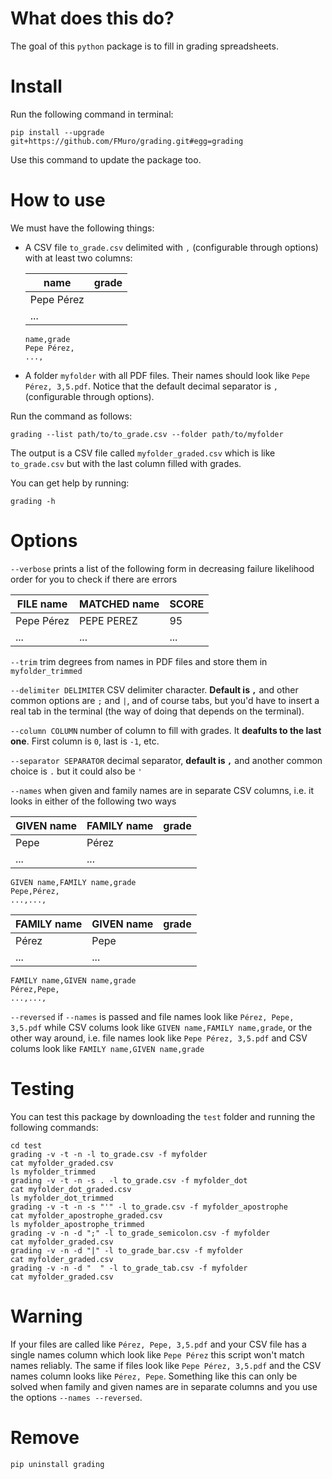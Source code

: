 # What does this do?

The goal of this `python` package is to fill in grading spreadsheets.

# Install

Run the following command in terminal:

```
pip install --upgrade git+https://github.com/FMuro/grading.git#egg=grading
```

Use this command to update the package too. 

# How to use

We must have the following things:

- A CSV file `to_grade.csv` delimited with `,` (configurable through options) with at least two columns: 
  
  | name       | grade |
  | ---------- | ----- |
  | Pepe Pérez |       |
  | ...        |       |

  ```
  name,grade
  Pepe Pérez,
  ...,
  ```

  
- A folder `myfolder` with all PDF files. Their names should look like `Pepe Pérez, 3,5.pdf`. Notice that the default decimal separator is `,` (configurable through options).

Run the command as follows:

```
grading --list path/to/to_grade.csv --folder path/to/myfolder
```

The output is a CSV file called `myfolder_graded.csv` which is like `to_grade.csv` but with the last column filled with grades.

You can get help by running:

```
grading -h
```

# Options

`--verbose` prints a list of the following form in decreasing failure likelihood order for you to check if there are errors

| FILE name  | MATCHED name | SCORE |
| ---------- | ------------ | ----- |
| Pepe Pérez | PEPE PEREZ   | 95    |
| ...        | ...          | ...   |

`--trim` trim degrees from names in PDF files and store them in `myfolder_trimmed`

`--delimiter DELIMITER`  CSV delimiter character. **Default is `,`** and other common options are `;` and `|`, and of course tabs, but you'd have to insert a real tab in the terminal (the way of doing that depends on the terminal).                                   

`--column COLUMN` number of column to fill with grades. It **deafults to the last one**. First column is `0`, last is `-1`, etc.

`--separator SEPARATOR` decimal separator, **default is `,`** and another common choice is `.` but it could also be `'`

`--names` when given and family names are in separate CSV columns, i.e. it looks in either of the following two ways

| GIVEN name | FAMILY name | grade |
| ---------- | ----------- | ----- |
| Pepe       | Pérez       |       |
| ...        | ...         |       |

```
GIVEN name,FAMILY name,grade
Pepe,Pérez,
...,...,
```

| FAMILY name | GIVEN name | grade |
| ----------- | ---------- | ----- |
| Pérez       | Pepe       |       |
| ...         | ...        |       |

```
FAMILY name,GIVEN name,grade
Pérez,Pepe,
...,...,
```

`--reversed` if `--names` is passed and file names look like `Pérez, Pepe, 3,5.pdf` while CSV colums look like `GIVEN name,FAMILY name,grade`, or the other way around, i.e. file names look like `Pepe Pérez, 3,5.pdf` and CSV colums look like `FAMILY name,GIVEN name,grade`

# Testing

You can test this package by downloading the `test` folder and running the following commands:

```
cd test
grading -v -t -n -l to_grade.csv -f myfolder
cat myfolder_graded.csv
ls myfolder_trimmed
grading -v -t -n -s . -l to_grade.csv -f myfolder_dot
cat myfolder_dot_graded.csv
ls myfolder_dot_trimmed
grading -v -t -n -s "'" -l to_grade.csv -f myfolder_apostrophe
cat myfolder_apostrophe_graded.csv
ls myfolder_apostrophe_trimmed
grading -v -n -d ";" -l to_grade_semicolon.csv -f myfolder
cat myfolder_graded.csv
grading -v -n -d "|" -l to_grade_bar.csv -f myfolder
cat myfolder_graded.csv
grading -v -n -d "	" -l to_grade_tab.csv -f myfolder
cat myfolder_graded.csv
```

# Warning

If your files are called like `Pérez, Pepe, 3,5.pdf` and your CSV file has a single names column which look like `Pepe Pérez` this script won't match names reliably. The same if files look like `Pepe Pérez, 3,5.pdf` and the CSV names column looks like `Pérez, Pepe`. Something like this can only be solved when family and given names are in separate columns and you use the options `--names --reversed`.

# Remove

```
pip uninstall grading
```